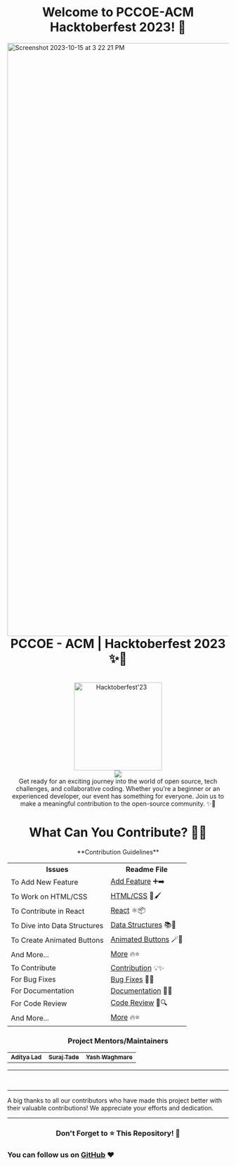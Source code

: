 <div align="center">
   <h1> Welcome to PCCOE-ACM Hacktoberfest 2023! 🎉</h1> 
   
</div><img width="1349" alt="Screenshot 2023-10-15 at 3 22 21 PM" src="https://github.com/ketan-sonar/pccoe-acm-hacktoberfest-2023-site/assets/97255480/2f121d38-d979-426d-94ba-f3d050e9e975">




   <h1 style="margin-top:0px" align="center"> PCCOE - ACM | Hacktoberfest 2023 ✨🚀 </h1>
</div>

<br>
<div align="center">
    <a href="https://hacktoberfest.digitalocean.com/" target="_blank" rel="noopener noreferrer">
        <img width="200" src="https://img.shields.io/badge/Hacktoberfest-2023-orange.svg" alt="Hacktoberfest'23">
    </a>
</div>


<div align="center">
    <a href="https://www.buymeacoffee.com/omgawande">
        <img src="https://img.shields.io/badge/Buy%20Me%20a%20Coffee-ffdd00?style=for-the-badge&logo=buy-me-a-coffee&logoColor=black" />
    </a>
</div>





<div align="center">
    Get ready for an exciting journey into the world of open source, tech challenges, and collaborative coding. Whether you're a beginner or an experienced developer, our event has something for everyone. Join us to make a meaningful contribution to the open-source community. ✨🚀
</div>



<h1 align="center">What Can You Contribute? 👩‍💻</h1>

<div align="center">
    **Contribution Guidelines**
</div>

<div align="center">
    <table>
        <tr>
            <th>Issues</th>
            <th>Readme File</th>
        </tr>
        <tr>
            <td>To Add New Feature</td>
            <td><a href="#">Add Feature</a> ➕➡️</td>
        </tr>
        <tr>
            <td>To Work on HTML/CSS</td>
            <td><a href="#">HTML/CSS</a> 🎨🖌️</td>
        </tr>
        <tr>
            <td>To Contribute in React</td>
            <td><a href="#">React</a> ⚛️📦</td>
        </tr>
        <tr>
            <td>To Dive into Data Structures</td>
            <td><a href="#">Data Structures</a> 📚🧮</td>
        </tr>
        <tr>
            <td>To Create Animated Buttons</td>
            <td><a href="#">Animated Buttons</a> 🪄🌟</td>
        </tr>
        <tr>
            <td>And More...</td>
            <td><a href="#">More</a> 🔥⭐</td>
        </tr>
        <tr>
            <td>To Contribute</td>
            <td><a href="#">Contribution</a> 💡✨</td>
        </tr>
        <tr>
            <td>For Bug Fixes</td>
            <td><a href="#">Bug Fixes</a> 🐞🔧</td>
        </tr>
        <tr>
            <td>For Documentation</td>
            <td><a href="#">Documentation</a> 📝📘</td>
        </tr>
        <tr>
            <td>For Code Review</td>
            <td><a href="#">Code Review</a> 👀🔍</td>
        </tr>
        <tr>
            <td>And More...</td>
            <td><a href="#">More</a> 🔥⭐</td>
        </tr>
    </table>
</div>











<h3 align='center'>Project Mentors/Maintainers</h3>

<table align='center'>
    <td><a href="https://github.com/Adityalad-25" target="_blank" ><sub><b>Aditya Lad</b></sub></a></td>
    <td align="center"><a href="https://github.com/surajtade"><sub align="bottom"><b>Suraj Tade</b></sub></a></td>
    <td align="center"><a href="https://github.com/Yash-Waghmare"><sub align="bottom"><b>Yash Waghmare</b></sub></a></td>
</table>

---



<br>

---

A big thanks to all our contributors who have made this project better with their valuable contributions! We appreciate your efforts and dedication.

---

<h3 align="center">Don't Forget to ⭐ This Repository! 🌟</h3>

### You can follow us on [GitHub](#) ❤


